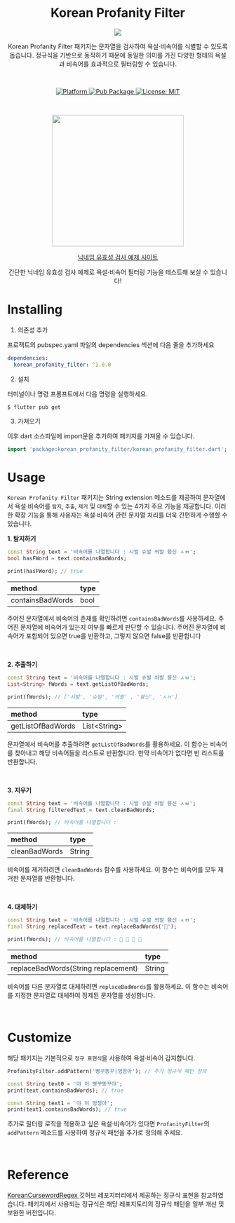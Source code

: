 <h1 align="center">Korean Profanity Filter</h1>
<p align="center"><img src="https://github.com/MakeFrog/TechTalk/assets/75591730/f53a1441-717e-40b9-9fae-8fda1629a780"/></p>
<p align="center">Korean Profanity Filter 패키지는 문자열을 검사하여 욕설·비속어를 식별할 수 있도록 돕습니다. 정규식을 기반으로 동작하기 때문에 동일한 의미를 가진 다양한 형태의 욕설과 비속어를 효과적으로 필터링할 수 있습니다.</p><br>


<p align="center">
  <a href="https://flutter.dev">
    <img src="https://img.shields.io/badge/Platform-Flutter-02569B?logo=flutter"
      alt="Platform" />
  </a>
  <a href="">
    <img src="https://img.shields.io/pub/v/korean_profanity_filter"
      alt="Pub Package"/>
  </a>
  <a href="https://opensource.org/licenses/MIT">    
    <img src="https://img.shields.io/github/license/aagarwal1012/animated-text-kit?color=red"
      alt="License: MIT" />
  </a>


</p><br>


<p align="center"><img width="300px" src="https://github.com/MakeFrog/TechTalk/assets/75591730/a7da16a1-442a-4394-9f13-7858e1dad25f"/></p>
<p align="center"><a href="https://korean-profanity-filter-example.netlify.app/">닉네임 유효성 검사 예제 사이트</a></p>
<p align="center">간단한 닉네임 유효성 검사 예제로 욕설·비속어 필터링 기능을 테스트해 보실 수 있습니다!</p>

# Installing

1. 의존성 추가

프로젝트의 pubspec.yaml 파일의 dependencies 섹션에 다음 줄을 추가하세요

```yaml
dependencies:
  korean_profanity_filter: ^1.0.0
```

2. 설치

터미널이나 명령 프롬프트에서 다음 명령을 실행하세요.

```
$ flutter pub get
```

3. 가져오기

이후 dart 소스파일에 import문을 추가하여 패키지를 가져올 수 있습니다.

```dart
import 'package:korean_profanity_filter/korean_profanity_filter.dart';
```

# Usage

`Korean Profanity Filter` 패키지는 String extension 메소드를 제공하여 문자열에서 욕설·비속어를 `탐지`, `추출`, `제거` 및 `대체`할 수 있는 4가지 주요 기능을 제공합니다.
이러한
확장 기능을 통해 사용자는 욕설·비속어 관련 문자열 처리를 더욱 간편하게 수행할 수 있습니다.

**1. 탐지하기**

```dart
const String text = '비속어를 나열합니다 : 시발 슈발 씌발 븅신 ㅅㅂ';
bool hasFWord = text.containsBadWords;

print(hasFWord); // true
```

| method           | type |
|:-----------------|:-----|
| containsBadWords | bool | 

주어진 문자열에서 비속어의 존재를 확인하려면 `containsBadWords`를 사용하세요. 주어진 문자열에 비속어가 있는지 여부를 빠르게 판단할 수 있습니다. 주어진 문자열에 비속어가 포함되어 있으면 true를
반환하고, 그렇지 않으면 false를 반환합니다

<br/>

**2. 추출하기**

```dart
const String text = '비속어를 나열합니다 : 시발 슈발 씌발 븅신 ㅅㅂ';
List<String> fWords = text.getListOfBadWords;

print(fWords); // ['시발', '슈발', '씌발' , '븅신', 'ㅅㅂ']
```

| method            | type               |
|:------------------|:-------------------|
| getListOfBadWords | List&lt;String&gt; | 

문자열에서 비속어를 추출하려면 `getListOfBadWords`를 활용하세요. 이 함수는 비속어를 찾아내고 해당 비속어들을 리스트로 반환합니다. 만약 비속어가 없다면 빈 리스트를 반환합니다.

<br/>

**3. 지우기**

```dart
const String text = '비속어를 나열합니다 : 시발 슈발 씌발 븅신 ㅅㅂ';
final String filteredText = text.cleanBadWords;

print(fWords); // 비속어를 나열합니다 :
```

| method        | type   |
|:--------------|:-------|
| cleanBadWords | String | 

비속어를 제거하려면 `cleanBadWords` 함수를 사용하세요. 이 함수는 비속어를 모두 제거한 문자열를 반환합니다.

<br/>   

**4. 대체하기**

```dart
const String text = '비속어를 나열합니다 : 시발 슈발 씌발 븅신 ㅅㅂ';
final String replacedText = text.replaceBadWords('🤬');

print(fWords); // 비속어를 나열합니다 : 🤬 🤬 🤬 🤬
```

| method                              | type   |
|:------------------------------------|:-------|
| replaceBadWords(String replacement) | String | 

비속어를 다른 문자열로 대체하려면 `replaceBadWords`를 활용하세요. 이 함수는 비속어를 지정한 문자열로 대체하여 정제된 문자열를 생성합니다.

<br/>

# Customize

해당 패키지는 기본적으로 `정규 표현식`을 사용하여 욕설·비속어 감지합니다.

```dart
ProfanityFilter.addPattern('빵꾸똥꾸|멍청아'); // 추가 정규식 패턴 정의

const String text0 = '야 이 빵꾸똥꾸야';
print(text.containsBadWords); // true

const String text1 = '야 이 멍청아';
print(text1.containsBadWords); // true  
```

추가로 필터링 로직을 적용하고 싶은 욕설·비속어가 있다면 `ProfanityFilter`의 `addPattern` 메소드를 사용하여 정규식 패턴을 추가로 정의해 주세요.


<br/>   

# Reference

<a href="https://github.com/curioustorvald/KoreanCursewordRegex">KoreanCursewordRegex
<a/> 깃허브 레포지터리에서 제공하는 정규식 표현을 참고하였습니다. 패키지에서 사용되는 정규식은 해당 레포지토리의 정규식 패턴을 일부 개선 및 보완한 버전입니다. 
